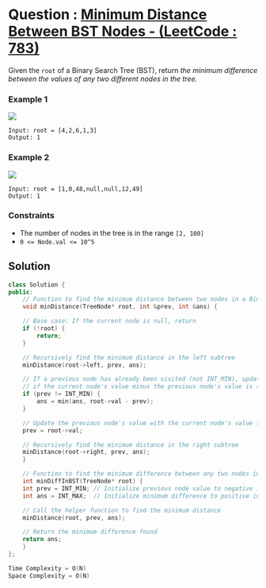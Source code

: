 # Question : [Minimum Distance Between BST Nodes - (LeetCode : 783)](https://leetcode.com/problems/minimum-distance-between-bst-nodes/description/)

Given the `root` of a Binary Search Tree (BST), return *the minimum difference between the values of any two different nodes in the tree.*

### Example 1
![](https://assets.leetcode.com/uploads/2021/02/05/bst1.jpg)

```
Input: root = [4,2,6,1,3]
Output: 1
```

### Example 2
![](https://assets.leetcode.com/uploads/2021/02/05/bst2.jpg)

```
Input: root = [1,0,48,null,null,12,49]
Output: 1
```

### Constraints

- The number of nodes in the tree is in the range `[2, 100]`
- `0 <= Node.val <= 10^5`

## Solution

```Cpp
class Solution {
public:
    // Function to find the minimum distance between two nodes in a Binary Search Tree (BST)
    void minDistance(TreeNode* root, int &prev, int &ans) {

    // Base case: If the current node is null, return
    if (!root) {
        return;
    }

    // Recursively find the minimum distance in the left subtree
    minDistance(root->left, prev, ans);

    // If a previous node has already been visited (not INT_MIN), update the minimum difference -> Handle edge case for Integer Overflow
    // if the current node's value minus the previous node's value is smaller than the current minimum
    if (prev != INT_MIN) {
        ans = min(ans, root->val - prev);
    }

    // Update the previous node's value with the current node's value for future comparisons
    prev = root->val;

    // Recursively find the minimum distance in the right subtree
    minDistance(root->right, prev, ans);
    }

    // Function to find the minimum difference between any two nodes in a BST
    int minDiffInBST(TreeNode* root) {
    int prev = INT_MIN; // Initialize previous node value to negative infinity
    int ans = INT_MAX;  // Initialize minimum difference to positive infinity

    // Call the helper function to find the minimum distance
    minDistance(root, prev, ans);

    // Return the minimum difference found
    return ans;
    }
};

Time Complexity = O(N)
Space Complexity = O(N)
```
